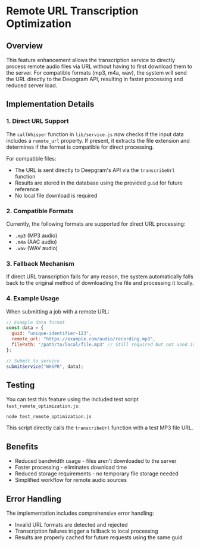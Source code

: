 # Remote URL Transcription Optimization

## Overview
This feature enhancement allows the transcription service to directly process remote audio files via URL without having to first download them to the server. For compatible formats (mp3, m4a, wav), the system will send the URL directly to the Deepgram API, resulting in faster processing and reduced server load.

## Implementation Details

### 1. Direct URL Support
The `callWhisper` function in `lib/service.js` now checks if the input data includes a `remote_url` property. If present, it extracts the file extension and determines if the format is compatible for direct processing.

For compatible files:
- The URL is sent directly to Deepgram's API via the `transcribeUrl` function
- Results are stored in the database using the provided `guid` for future reference
- No local file download is required

### 2. Compatible Formats
Currently, the following formats are supported for direct URL processing:
- `.mp3` (MP3 audio)
- `.m4a` (AAC audio)
- `.wav` (WAV audio)

### 3. Fallback Mechanism
If direct URL transcription fails for any reason, the system automatically falls back to the original method of downloading the file and processing it locally.

### 4. Example Usage
When submitting a job with a remote URL:

```javascript
// Example data format
const data = {
  guid: "unique-identifier-123",
  remote_url: "https://example.com/audio/recording.mp3",
  filePath: "/path/to/local/file.mp3" // Still required but not used in direct URL mode
};

// Submit to service
submitService("WHSPR", data);
```

## Testing
You can test this feature using the included test script `test_remote_optimization.js`:

```
node test_remote_optimization.js
```

This script directly calls the `transcribeUrl` function with a test MP3 file URL.

## Benefits
- Reduced bandwidth usage - files aren't downloaded to the server
- Faster processing - eliminates download time
- Reduced storage requirements - no temporary file storage needed
- Simplified workflow for remote audio sources

## Error Handling
The implementation includes comprehensive error handling:
- Invalid URL formats are detected and rejected
- Transcription failures trigger a fallback to local processing
- Results are properly cached for future requests using the same guid 